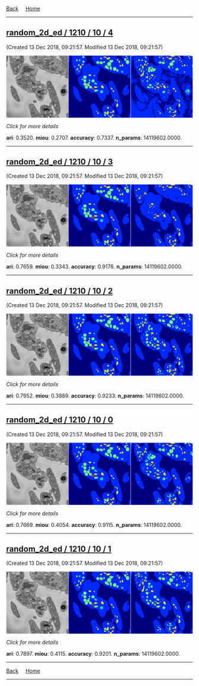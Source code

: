 
[Back](..)&nbsp;&nbsp;&nbsp;&nbsp;&nbsp;[Home](https://leapmanlab.github.io/snapshots)

---

<div class="summary"><a href="4"><h2>random_2d_ed / 1210 / 10 / 4</h2></a><p>(Created 13 Dec 2018, 09:21:57. Modified 13 Dec 2018, 09:21:57)
</p><a href="4"><img src="4/media/summary.png" align="center"></a><p>
<i>Click for more details</i>
</p></div>

**ari**: 0.3520. **miou**: 0.2707. **accuracy**: 0.7337. **n_params**: 14119602.0000. 

---

<div class="summary"><a href="3"><h2>random_2d_ed / 1210 / 10 / 3</h2></a><p>(Created 13 Dec 2018, 09:21:57. Modified 13 Dec 2018, 09:21:57)
</p><a href="3"><img src="3/media/summary.png" align="center"></a><p>
<i>Click for more details</i>
</p></div>

**ari**: 0.7659. **miou**: 0.3343. **accuracy**: 0.9178. **n_params**: 14119602.0000. 

---

<div class="summary"><a href="2"><h2>random_2d_ed / 1210 / 10 / 2</h2></a><p>(Created 13 Dec 2018, 09:21:57. Modified 13 Dec 2018, 09:21:57)
</p><a href="2"><img src="2/media/summary.png" align="center"></a><p>
<i>Click for more details</i>
</p></div>

**ari**: 0.7952. **miou**: 0.3889. **accuracy**: 0.9233. **n_params**: 14119602.0000. 

---

<div class="summary"><a href="0"><h2>random_2d_ed / 1210 / 10 / 0</h2></a><p>(Created 13 Dec 2018, 09:21:57. Modified 13 Dec 2018, 09:21:57)
</p><a href="0"><img src="0/media/summary.png" align="center"></a><p>
<i>Click for more details</i>
</p></div>

**ari**: 0.7669. **miou**: 0.4054. **accuracy**: 0.9115. **n_params**: 14119602.0000. 

---

<div class="summary"><a href="1"><h2>random_2d_ed / 1210 / 10 / 1</h2></a><p>(Created 13 Dec 2018, 09:21:57. Modified 13 Dec 2018, 09:21:57)
</p><a href="1"><img src="1/media/summary.png" align="center"></a><p>
<i>Click for more details</i>
</p></div>

**ari**: 0.7897. **miou**: 0.4115. **accuracy**: 0.9201. **n_params**: 14119602.0000. 

---

[Back](..)&nbsp;&nbsp;&nbsp;&nbsp;&nbsp;[Home](https://leapmanlab.github.io/snapshots)

---